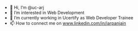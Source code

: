 - 👋 Hi, I’m @uc-arj
- 👀 I’m interested in Web Development
- 🌱 I’m currently working in Ucertify as Web Developer Trainee
- 📫 How to connect me on  www.linkedin.com/in/iarpanjain<a class="btn tn-social-icon btn-linkedin" href="http://www.linkedin.com/in/iarpanjain"><i class="fa fa-linkedin fa-lg"></i></a>

<!---
uc-arj/uc-arj is a ✨ special ✨ repository because its `README.md` (this file) appears on your GitHub profile.
You can click the Preview link to take a look at your changes.
--->
